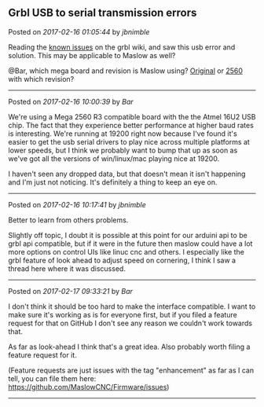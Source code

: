 ## Grbl USB to serial transmission errors
Posted on *2017-02-16 01:05:44* by *jbnimble*

Reading the [known issues](https://github.com/gnea/grbl/wiki/Known-Issues#usb-to-serial-transmission-errors) on the grbl wiki, and saw this usb error and solution. This may be applicable to Maslow as well?

@Bar, which mega board and revision is Maslow using? [Original](https://www.arduino.cc/en/Main/ArduinoBoardMega) or [2560](https://www.arduino.cc/en/Main/arduinoBoardMega2560) with which revision?

---

Posted on *2017-02-16 10:00:39* by *Bar*

We're using a Mega 2560 R3 compatible board with the the Atmel 16U2 USB chip. The fact that they experience better performance at higher baud rates is interesting. We're running at 19200 right now because I've found it's easier to get the usb serial drivers to play nice across multiple platforms at lower speeds, but I think we probably want to bump that up as soon as we've got all the versions of win/linux/mac playing nice at 19200. 

I haven't seen any dropped data, but that doesn't mean it isn't happening and I'm just not noticing. It's definitely a thing to keep an eye on.

---

Posted on *2017-02-16 10:17:41* by *jbnimble*

Better to learn from others problems.

Slightly off topic, I doubt it is possible at this point for our arduini api to be grbl api compatible, but if it were in the future then maslow could have a lot more options on control UIs like linuc cnc and others. I especially like the grbl feature of look ahead to adjust speed on cornering, I think I saw a thread here where it was discussed.

---

Posted on *2017-02-17 09:33:21* by *Bar*

I don't think it should be too hard to make the interface compatible. I want to make sure it's working as is for everyone first, but if you filed a feature request for that on GitHub I don't see any reason we couldn't work towards that. 

As far as look-ahead I think that's a great idea. Also probably worth filing a feature request for it.

(Feature requests are just issues with the tag "enhancement" as far as I can tell, you can file them here: https://github.com/MaslowCNC/Firmware/issues)

---

